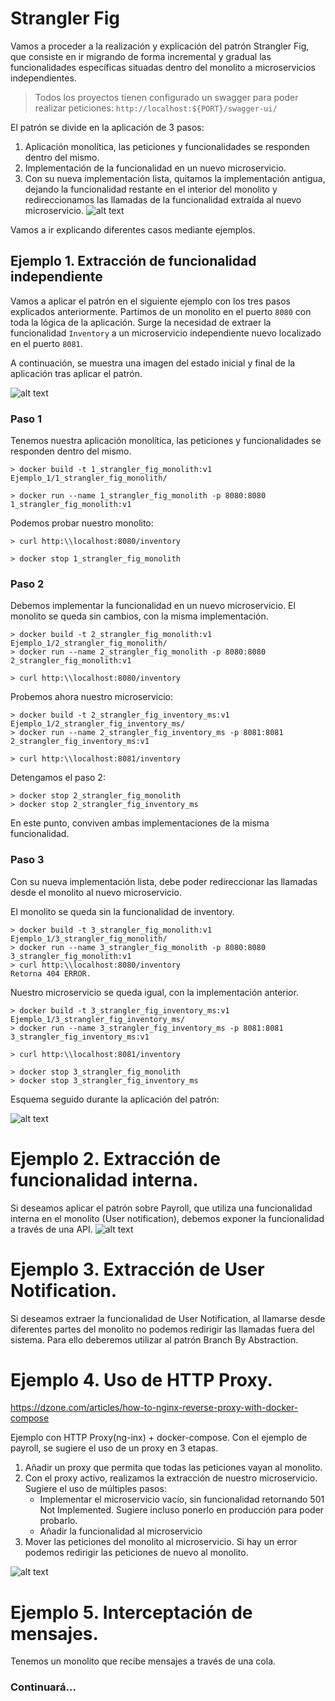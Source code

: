 # Strangler Fig

Vamos a proceder a la realización y explicación del patrón Strangler Fig, que consiste en ir migrando de forma incremental y gradual las funcionalidades específicas situadas dentro del monolito a microservicios independientes.

> Todos los proyectos tienen configurado un swagger para poder realizar peticiones:
`http://localhost:${PORT}/swagger-ui/`

El patrón se divide en la aplicación de 3 pasos:
1. Aplicación monolítica, las peticiones y funcionalidades se responden dentro del mismo.
2. Implementación de la funcionalidad en un nuevo microservicio.
3. Con su nueva implementación lista, quitamos la implementación antigua, dejando la funcionalidad restante en el interior del monolito y redireccionamos las llamadas de la funcionalidad extraída al nuevo microservicio.
![alt text](3.1_strangler_fig_pattern.png)

Vamos a ir explicando diferentes casos mediante ejemplos.

## **Ejemplo 1. Extracción de funcionalidad independiente**
Vamos a aplicar el patrón en el siguiente ejemplo con los tres pasos explicados anteriormente. Partimos de un monolito en el puerto `8080` con toda la lógica de la aplicación. Surge la necesidad de extraer la funcionalidad ``Inventory`` a un microservicio independiente nuevo localizado en el puerto `8081`.

A continuación, se muestra una imagen del estado inicial y final de la aplicación tras aplicar el patrón.

![alt text](3.2_strangler_fig_pattern.png)

### **Paso 1**
Tenemos nuestra aplicación monolítica, las peticiones y funcionalidades se responden dentro del mismo.
```
> docker build -t 1_strangler_fig_monolith:v1 Ejemplo_1/1_strangler_fig_monolith/

> docker run --name 1_strangler_fig_monolith -p 8080:8080 1_strangler_fig_monolith:v1
```
Podemos probar nuestro monolito:
```
> curl http:\\localhost:8080/inventory

> docker stop 1_strangler_fig_monolith 
```

### **Paso 2**
Debemos implementar la funcionalidad en un nuevo microservicio.
El monolito se queda sin cambios, con la misma implementación.
```
> docker build -t 2_strangler_fig_monolith:v1 Ejemplo_1/2_strangler_fig_monolith/
> docker run --name 2_strangler_fig_monolith -p 8080:8080 2_strangler_fig_monolith:v1

> curl http:\\localhost:8080/inventory
```

Probemos ahora nuestro microservicio:
```
> docker build -t 2_strangler_fig_inventory_ms:v1 Ejemplo_1/2_strangler_fig_inventory_ms/
> docker run --name 2_strangler_fig_inventory_ms -p 8081:8081 2_strangler_fig_inventory_ms:v1

> curl http:\\localhost:8081/inventory
```
Detengamos el paso 2:

```
> docker stop 2_strangler_fig_monolith 
> docker stop 2_strangler_fig_inventory_ms 
```

En este punto, conviven ambas implementaciones de la misma funcionalidad.

### **Paso 3**
Con su nueva implementación lista, debe poder redireccionar las llamadas desde el monolito al nuevo microservicio.

El monolito se queda sin la funcionalidad de inventory.
```
> docker build -t 3_strangler_fig_monolith:v1 Ejemplo_1/3_strangler_fig_monolith/
> docker run --name 3_strangler_fig_monolith -p 8080:8080 3_strangler_fig_monolith:v1
> curl http:\\localhost:8080/inventory
Retorna 404 ERROR.
```

Nuestro microservicio se queda igual, con la implementación anterior.
```
> docker build -t 3_strangler_fig_inventory_ms:v1 Ejemplo_1/3_strangler_fig_inventory_ms/
> docker run --name 3_strangler_fig_inventory_ms -p 8081:8081 3_strangler_fig_inventory_ms:v1

> curl http:\\localhost:8081/inventory

> docker stop 3_strangler_fig_monolith 
> docker stop 3_strangler_fig_inventory_ms 
```

Esquema seguido durante la aplicación del patrón:

![alt text](3.1_strangler_fig_pattern.png)



# Ejemplo 2. Extracción de funcionalidad interna.
Si deseamos aplicar el patrón sobre Payroll, que utiliza una funcionalidad interna en el monolito (User notification), debemos exponer la funcionalidad a través de una API.
![alt text](3.3_strangler_fig_pattern.png)


# Ejemplo 3. Extracción de User Notification.
Si deseamos extraer la funcionalidad de User Notification, al llamarse desde diferentes partes del monolito no podemos redirigir las llamadas fuera del sistema. Para ello deberemos utilizar al patrón Branch By Abstraction.


# Ejemplo 4. Uso de HTTP Proxy.
https://dzone.com/articles/how-to-nginx-reverse-proxy-with-docker-compose

Ejemplo con HTTP Proxy(ng-inx) + docker-compose.
Con el ejemplo de payroll, se sugiere el uso de un proxy en 3 etapas.
1. Añadir un proxy que permita que todas las peticiones vayan al monolito.
2. Con el proxy activo, realizamos la extracción de nuestro microservicio. Sugiere el uso de múltiples pasos:
    - Implementar el microservicio vacío, sin funcionalidad retornando 501 Not Implemented. Sugiere incluso ponerlo en producción para poder probarlo.
    - Añadir la funcionalidad al microservicio
3. Mover las peticiones del monolito al microservicio. Si hay un error podemos redirigir las peticiones de nuevo al monolito.

![alt text](3.10_strangler_fig_pattern.png)


# Ejemplo 5. Interceptación de mensajes.
Tenemos un monolito que recibe mensajes a través de una cola.


<h3>Continuará...</h3>